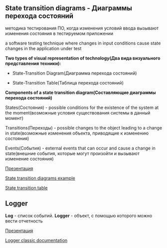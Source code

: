 ## State transition diagrams - Диаграммы перехода состояний
методика тестирования ПО, когда изменения условий ввода вызывают изменения состояния в тестируемом приложении

a software testing technique where changes in input conditions cause state changes in the application under test

**Two types of visual representation of technology(Два вида визуального представления техники):**

- State-Transition Diagram(Диаграмма перехода состояний)

- State-Transition Table(Таблица перехода состояний)

**Components of a state transition diagram(Составляющие диаграммы перехода состояний)**

States(Состояния) - possible conditions for the existence of the system at the moment(возможные условия существования системы в данный момент)

Transitions(Переходы) - possible changes to the object leading to a change in state(возможные изменения объекта, приводящие к изменению состояния)

Events(События) - external events that can occur and cause a change in state(внешние события, которые могут произойти и вызывают изменение состояния)

[Презентация](https://docs.google.com/presentation/d/1ruKU-zimvqJ0eUabbj4C9a-7kzfOqyK-/edit?usp=sharing&ouid=116447005932578256378&rtpof=true&sd=true)

[State transition diagrams example](https://drive.google.com/file/d/1sNDphuBrvOPkMWxfYIfT2g_qvZDDOY_W/view?usp=sharing)

[State transition table](https://docs.google.com/spreadsheets/d/120J52WH3fvO-sgHzT98vWnLjyeCaXF1OL1grlY7zsRE/edit?usp=sharing)

## Logger

**Log** - список событий. **Logger** - объект, с помощью которого можно вести отчетность

[Презентация](https://docs.google.com/presentation/d/1kptX1Ce1NBux34JP7e9kOr_38TzyKEAGN1rUPcqn77M/edit?usp=sharing)

[Logger classic documentation](https://logback.qos.ch/manual/index.html)

